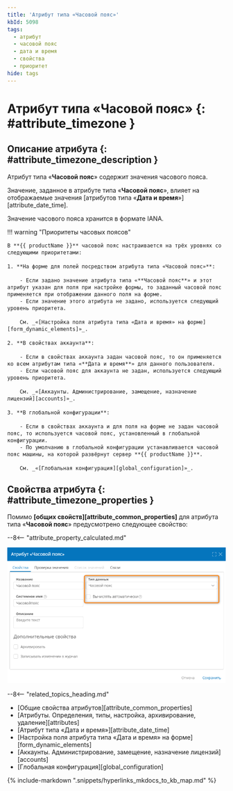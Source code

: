 ```yaml
---
title: 'Атрибут типа «Часовой пояс»'
kbId: 5098
tags:
  - атрибут
  - часовой пояс
  - дата и время
  - свойства
  - приоритет
hide: tags
---
```


# Атрибут типа «Часовой пояс» {: #attribute_timezone }

## Описание атрибута {: #attribute_timezone_description }

Атрибут типа «**Часовой пояс**» содержит значения часового пояса.

Значение, заданное в атрибуте типа «**Часовой пояс**», влияет на отображаемые значения [атрибутов типа «**Дата и время**»][attribute_date_time].

Значение часового пояса хранится в формате IANA.

!!! warning "Приоритеты часовых поясов"

    В **{{ productName }}** часовой пояс настраивается на трёх уровнях со следующими приоритетами:

    1. **На форме для полей посредством атрибута типа «Часовой пояс»**:

        - Если задано значение атрибута типа «**Часовой пояс**» и этот атрибут указан для поля при настройке формы, то заданный часовой пояс применяется при отображении данного поля на форме.
        - Если значение этого атрибута не задано, используется следующий уровень приоритета.

        См. _«[Настройка поля атрибута типа «Дата и время» на форме][form_dynamic_elements]»_.

    2. **В свойствах аккаунта**:

        - Если в свойствах аккаунта задан часовой пояс, то он применяется ко всем атрибутам типа «**Дата и время**» для данного пользователя.
        - Если часовой пояс для аккаунта не задан, используется следующий уровень приоритета.

        См. _«[Аккаунты. Администрирование, замещение, назначение лицензий][accounts]»_.

    3. **В глобальной конфигурации**:

        - Если в свойствах аккаунта и для поля на форме не задан часовой пояс, то используется часовой пояс, установленный в глобальной конфигурации.
        - По умолчанию в глобальной конфигурации устанавливается часовой пояс машины, на которой развёрнут сервер **{{ productName }}**.

        См. _«[Глобальная конфигурация][global_configuration]»_.

## Свойства атрибута {: #attribute_timezone_properties }

Помимо **[общих свойств][attribute_common_properties]** для атрибута типа «**Часовой пояс**» предусмотрено следующее свойство:

--8<-- "attribute_property_calculated.md"

_![Свойства атрибута типа «Часовой пояс»](img/attribute_timezone_properties.png)_

<div class="relatedTopics" markdown="block">

--8<-- "related_topics_heading.md"

- [Общие свойства атрибутов][attribute_common_properties]
- [Атрибуты. Определения, типы, настройка, архивирование, удаление][attributes]
- [Атрибут типа «Дата и время»][attribute_date_time]
- [Настройка поля атрибута типа «Дата и время» на форме][form_dynamic_elements]
- [Аккаунты. Администрирование, замещение, назначение лицензий][accounts]
- [Глобальная конфигурация][global_configuration]

</div>

{% include-markdown ".snippets/hyperlinks_mkdocs_to_kb_map.md" %}
